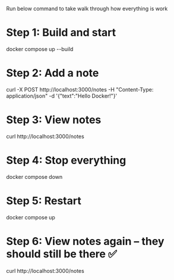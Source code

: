 Run below command to take walk through how everything is work 

# Step 1: Build and start
docker compose up --build

# Step 2: Add a note
curl -X POST http://localhost:3000/notes -H "Content-Type: application/json" -d '{"text":"Hello Docker!"}'

# Step 3: View notes
curl http://localhost:3000/notes

# Step 4: Stop everything
docker compose down

# Step 5: Restart
docker compose up

# Step 6: View notes again – they should still be there ✅
curl http://localhost:3000/notes
